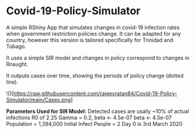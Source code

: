 # Covid-19-Policy-Simulator

A simple RShiny App that simulates changes in covid-19 infection rates when government restriction policies change. It can be adapted for any country, however this version is tailored specifically for Trinidad and Tobago. 

It uses a simple SIR model and changes in policy correspond to changes in Rnaught.

It outputs cases over time, showing the periods of policy change (dotted line).

!()[https://raw.githubusercontent.com/rajeevratan84/Covid-19-Policy-Simulator/main/Cases.png]


**Parameters Used for SIR Model:**
Detected cases are usally ~10% of actual infections
R0 of 2.25
Gamma = 0.2, beta <- 4.5e-07
beta <- 4.5e-07
Population = 1,394,000
Initial Infect People = 2
Day 0 is 3rd March 2020
